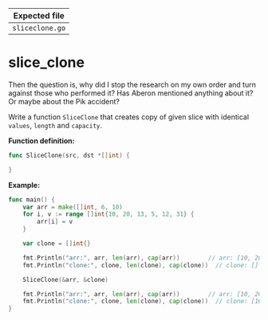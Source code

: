 | Expected file   |
| --------------- |
| `sliceclone.go` |

# slice_clone

<p data-story-username="lascar123">Then the question is, why did I stop the research on my own order and turn against those who performed it? Has Aberon mentioned anything about it? Or maybe about the Pik accident?</p>

Write a function `SliceClone` that creates copy of given slice with identical `values`, `length` and `capacity`.

**Function definition:**

```go
func SliceClone(src, dst *[]int) {

}
```

**Example:**

```go
func main() {
    var arr = make([]int, 6, 10)
    for i, v := range []int{10, 20, 13, 5, 12, 31} {
        arr[i] = v
    }

    var clone = []int{}

    fmt.Println("arr:", arr, len(arr), cap(arr))        // arr: [10, 20, 13, 5, 12, 31] 6 10
    fmt.Println("clone:", clone, len(clone), cap(clone))  // clone: [] 0 0

    SliceClone(&arr, &clone)

    fmt.Println("arr:", arr, len(arr), cap(arr))        // arr: [10, 20, 13, 5, 12, 31] 6 10
    fmt.Println("clone:", clone, len(clone), cap(clone))  // clone: [10, 20, 13, 5, 12, 31] 6 10
}
```
